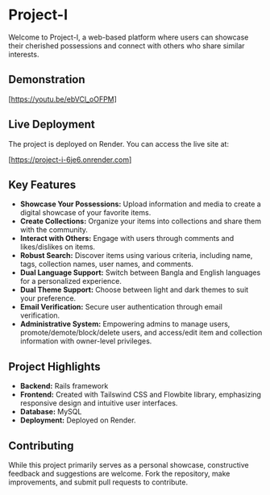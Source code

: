 # Project-I

Welcome to Project-I, a web-based platform where users can showcase their cherished possessions and connect with others who share similar interests.

## Demonstration

[https://youtu.be/ebVCl_oOFPM]

## Live Deployment

The project is deployed on Render. You can access the live site at:

[https://project-i-6je6.onrender.com]

## Key Features

- **Showcase Your Possessions:** Upload information and media to create a digital showcase of your favorite items.
- **Create Collections:** Organize your items into collections and share them with the community.
- **Interact with Others:** Engage with users through comments and likes/dislikes on items.
- **Robust Search:** Discover items using various criteria, including name, tags, collection names, user names, and comments.
- **Dual Language Support:** Switch between Bangla and English languages for a personalized experience.
- **Dual Theme Support:** Choose between light and dark themes to suit your preference.
- **Email Verification:** Secure user authentication through email verification.
- **Administrative System:** Empowering admins to manage users, promote/demote/block/delete users, and access/edit item and collection information with owner-level privileges.

## Project Highlights

- **Backend:** Rails framework
- **Frontend:** Created with Tailswind CSS and Flowbite library, emphasizing responsive design and intuitive user interfaces.
- **Database:** MySQL
- **Deployment:** Deployed on Render.

## Contributing

While this project primarily serves as a personal showcase, constructive feedback and suggestions are welcome. Fork the repository, make improvements, and submit pull requests to contribute.
